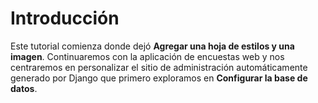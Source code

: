 # Introducción

Este tutorial comienza donde dejó **Agregar una hoja de estilos y una imagen**. Continuaremos con la aplicación de encuestas web y nos centraremos en personalizar el sitio de administración automáticamente generado por Django que primero exploramos en **Configurar la base de datos**.
